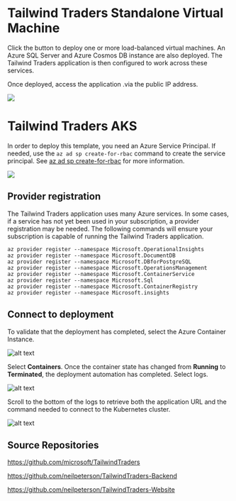# Tailwind Traders Standalone Virtual Machine

Click the button to deploy one or more load-balanced virtual machines. An Azure SQL Server and Azure Cosmos DB instance are also deployed. The Tailwind Traders application is then configured to work across these services.

Once deployed, access the application .via the public IP address.

<a href="https://portal.azure.com/#create/Microsoft.Template/uri/https%3A%2F%2Fraw.githubusercontent.com%2Fneilpeterson%2Ftailwind-reference-deployment-sandbox%2Fmaster%2Fdeployment-artifacts-standalone-vm%2Fazuredeploy.json" target="_blank">
    <img src="http://azuredeploy.net/deploybutton.png"/>
</a>

# Tailwind Traders AKS

In order to deploy this template, you need an Azure Service Principal. If needed, use the `az ad sp create-for-rbac` command to create the service principal. See [az ad sp create-for-rbac](https://docs.microsoft.com/en-us/cli/azure/ad/sp?WT.mc_id=none-github-nepeters&view=azure-cli-latest#az-ad-sp-create-for-rbac) for more information.

<a href="https://portal.azure.com/#create/Microsoft.Template/uri/https%3A%2F%2Fraw.githubusercontent.com%2Fneilpeterson%2Ftailwind-reference-deployment-sandbox%2Fmaster%2Fdeployment-artifacts-aks%2Fazuredeploy.json" target="_blank">
    <img src="http://azuredeploy.net/deploybutton.png"/>
</a>

## Provider registration

The Tailwind Traders application uses many Azure services. In some cases, if a service has not yet been used in your subscription, a provider registration may be needed. The following commands will ensure your subscription is capable of running the Tailwind Traders application.

```
az provider register --namespace Microsoft.OperationalInsights
az provider register --namespace Microsoft.DocumentDB
az provider register --namespace Microsoft.DBforPostgreSQL
az provider register --namespace Microsoft.OperationsManagement
az provider register --namespace Microsoft.ContainerService
az provider register --namespace Microsoft.Sql
az provider register --namespace Microsoft.ContainerRegistry
az provider register --namespace Microsoft.insights
```

## Connect to deployment

To validate that the deployment has completed, select the Azure Container Instance.

![alt text](./images/aci.jpg)

Select **Containers**. Once the container state has changed from **Running** to **Terminated**, the deployment automation has completed. Select logs.

![alt text](./images/logs.jpg)

Scroll to the bottom of the logs to retrieve both the application URL and the command needed to connect to the Kubernetes cluster.

![alt text](./images/connection.jpg)

## Source Repositories

https://github.com/microsoft/TailwindTraders

https://github.com/neilpeterson/TailwindTraders-Backend

https://github.com/neilpeterson/TailwindTraders-Website

